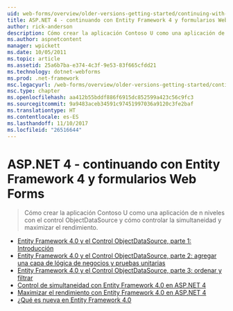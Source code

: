 ```yaml
---
uid: web-forms/overview/older-versions-getting-started/continuing-with-ef/index
title: ASP.NET 4 - continuando con Entity Framework 4 y formularios Web Forms | Documentos de Microsoft
author: rick-anderson
description: Cómo crear la aplicación Contoso U como una aplicación de n niveles con el control ObjectDataSource y cómo controlar la simultaneidad y maximizar el rendimiento.
ms.author: aspnetcontent
manager: wpickett
ms.date: 10/05/2011
ms.topic: article
ms.assetid: 25a6b7ba-e374-4c3f-9e53-83f665cfdd21
ms.technology: dotnet-webforms
ms.prod: .net-framework
msc.legacyurl: /web-forms/overview/older-versions-getting-started/continuing-with-ef
msc.type: chapter
ms.openlocfilehash: aa412b55bddf886f6915dc852599a423c56c9fc3
ms.sourcegitcommit: 9a9483aceb34591c97451997036a9120c3fe2baf
ms.translationtype: HT
ms.contentlocale: es-ES
ms.lasthandoff: 11/10/2017
ms.locfileid: "26516644"
---
```

<a name="aspnet-4---continuing-with-entity-framework-4-and-web-forms"></a>ASP.NET 4 - continuando con Entity Framework 4 y formularios Web Forms
====================
> Cómo crear la aplicación Contoso U como una aplicación de n niveles con el control ObjectDataSource y cómo controlar la simultaneidad y maximizar el rendimiento.


- [Entity Framework 4.0 y el Control ObjectDataSource, parte 1: Introducción](using-the-entity-framework-and-the-objectdatasource-control-part-1-getting-started.md)
- [Entity Framework 4.0 y el Control ObjectDataSource, parte 2: agregar una capa de lógica de negocios y pruebas unitarias](using-the-entity-framework-and-the-objectdatasource-control-part-2-adding-a-business-logic-layer-and-unit-tests.md)
- [Entity Framework 4.0 y el Control ObjectDataSource, parte 3: ordenar y filtrar](using-the-entity-framework-and-the-objectdatasource-control-part-3-sorting-and-filtering.md)
- [Control de simultaneidad con Entity Framework 4.0 en ASP.NET 4](handling-concurrency-with-the-entity-framework-in-an-asp-net-web-application.md)
- [Maximizar el rendimiento con Entity Framework 4.0 en ASP.NET 4](maximizing-performance-with-the-entity-framework-in-an-asp-net-web-application.md)
- [¿Qué es nueva en Entity Framework 4.0](what-s-new-in-the-entity-framework-4.md)
